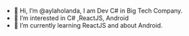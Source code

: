 - 👋 Hi, I’m @aylaholanda, I am Dev C# in Big Tech Company. 
- 👀 I’m interested in  C# ,ReactJS, Android
- 🌱 I’m currently learning ReactJS and about Android.

<!---
aylaholanda/aylaholanda is a ✨ special ✨ repository because its `README.md` (this file) appears on your GitHub profile.
You can click the Preview link to take a look at your changes.
--->

